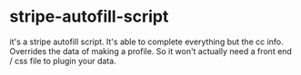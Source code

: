 # stripe-autofill-script
it's a stripe autofill script. It's able to complete everything but the cc info. Overrides the data of making a profile. So it won't actually need a front end / css file to plugin your data.
